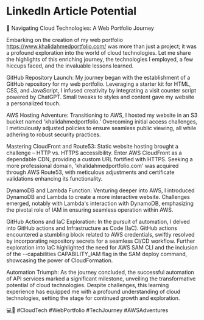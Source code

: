 # LinkedIn Article Potential

🚀 Navigating Cloud Technologies: A Web Portfolio Journey

Embarking on the creation of my web portfolio https://www.khalidahmedportfolio.com/ was more than just a project; it was a profound exploration into the world of cloud technologies. Let me share the highlights of this enriching journey, the technologies I employed, a few hiccups faced, and the invaluable lessons learned.

GitHub Repository Launch:
My journey began with the establishment of a GitHub repository for my web portfolio. Leveraging a starter kit for HTML, CSS, and JavaScript, I infused creativity by integrating a visit counter script powered by ChatGPT. Small tweaks to styles and content gave my website a personalized touch.

AWS Hosting Adventure:
Transitioning to AWS, I hosted my website in an S3 bucket named 'khalidahmedportfolio.' Overcoming initial access challenges, I meticulously adjusted policies to ensure seamless public viewing, all while adhering to robust security practices.

Mastering CloudFront and Route53:
Static website hosting brought a challenge – HTTP vs. HTTPS accessibility. Enter AWS CloudFront as a dependable CDN, providing a custom URL fortified with HTTPS. Seeking a more professional domain, 'khalidahmedportfolio.com' was acquired through AWS Route53, with meticulous adjustments and certificate validations enhancing its functionality.

DynamoDB and Lambda Function:
Venturing deeper into AWS, I introduced DynamoDB and Lambda to create a more interactive website. Challenges emerged, notably with Lambda's interaction with DynamoDB, emphasizing the pivotal role of IAM in ensuring seamless operation within AWS.

GitHub Actions and IaC Exploration:
In the pursuit of automation, I delved into GitHub actions and Infrastructure as Code (IaC). GitHub actions encountered a stumbling block related to AWS credentials, swiftly resolved by incorporating repository secrets for a seamless CI/CD workflow. Further exploration into IaC highlighted the need for AWS SAM CLI and the inclusion of the --capabilities CAPABILITY_IAM flag in the SAM deploy command, showcasing the power of CloudFormation.

Automation Triumph:
As the journey concluded, the successful automation of API services marked a significant milestone, unveiling the transformative potential of cloud technologies. Despite challenges, this learning experience has equipped me with a profound understanding of cloud technologies, setting the stage for continued growth and exploration.

💻🚀 #CloudTech #WebPortfolio #TechJourney #AWSAdventures

